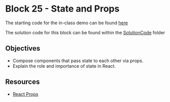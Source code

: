 # Block 25 - State and Props

The starting code for the in-class demo can be found [here](./demo/README.md)

The solution code for this block can be found within the [SolutionCode](../../SolutionCode/25-Props_State/README.md) folder

## Objectives
* Compose components that pass state to each other via props.
* Explain the role and importance of state in React.


## Resources 
* [React Props](https://react.dev/learn/passing-props-to-a-component)

